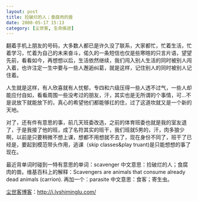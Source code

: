 ```yaml
---
layout: post
title: 捡破烂的人；食腐肉的兽
date: 2008-05-17 15:13
category: [尘世客, 生命痕迹]
---
```

翻着手机上朋友的号码，大多数人都已是许久没了联系，大家都忙，忙着生活，忙着学习，忙着为自己的未来奋斗，偌久的一条短信也仅是些寒暄的只言片语，望望先前，看看如今，再想想以后，生活依然继续，我们闯入别人生活的同时被别人闯入着，也许注定一生中要与一些人邂逅纠葛，就是这样，记住别人的同时被别人记住着。

人生就是这样，有人欣喜就有人忧郁，专四和六级压得一些人透不过气，一些人却能应付自如，看看周围一些没考过的朋友，汗，其实也是无所谓的个事情，可…不是说放下就能放下的，真心的希望他们都能够扛的住，过了这道坎就又是一个新的天地。

对了，还有件有意思的事，前几天班委改选，之前的体育班委也就是我的室友退了，于是我接了他的班，成了名符其实的班干，我们班就5男的，汗，肉多狼少啊，以前是只要稍微不想上课，想都不用想就不去了，现在身份不同了，班干了已经是，要起到模范带头作用，逃课（skip classes&amp;play truant)是只能想想的事了现在。

最近背单词时碰到一特有意思的单词：scavenger 中文意思：捡破烂的人；食腐肉的兽。维基百科上的解释：Scavengers are animals that consume already dead animals (carrion).
再加一个：parasite 中文意思：食客；寄生虫。

<a href="http://i.lvshiminglu.com/">尘世客博客</a>：<a href="http://i.lvshiminglu.com/">http://i.lvshiminglu.com/</a>


